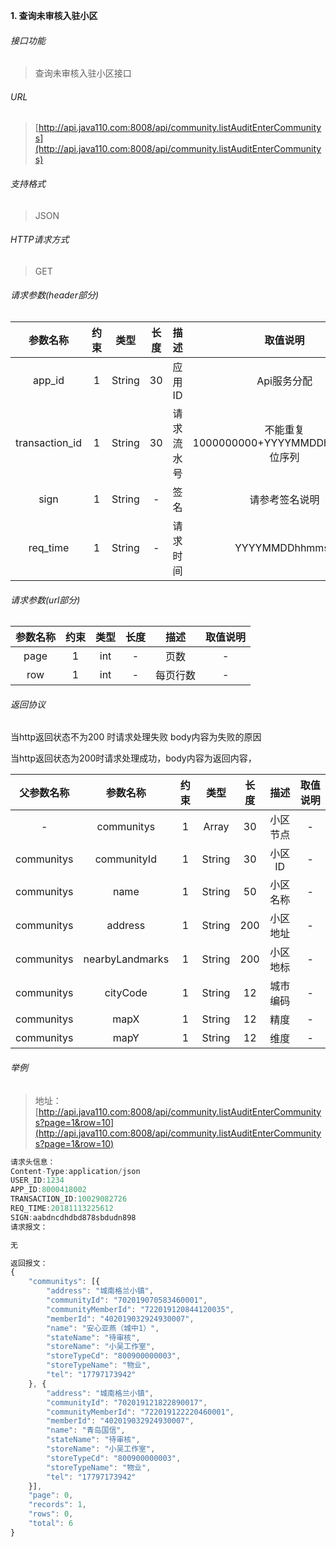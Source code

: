 

**1\. 查询未审核入驻小区**
###### 接口功能
> 查询未审核入驻小区接口

###### URL
> [http://api.java110.com:8008/api/community.listAuditEnterCommunitys](http://api.java110.com:8008/api/community.listAuditEnterCommunitys)

###### 支持格式
> JSON

###### HTTP请求方式
> GET

###### 请求参数(header部分)
|参数名称|约束|类型|长度|描述|取值说明|
| :-: | :-: | :-: | :-: | :-: | :-:|
|app_id|1|String|30|应用ID|Api服务分配                      |
|transaction_id|1|String|30|请求流水号|不能重复 1000000000+YYYYMMDDhhmmss+6位序列 |
|sign|1|String|-|签名|请参考签名说明|
|req_time|1|String|-|请求时间|YYYYMMDDhhmmss|

###### 请求参数(url部分)
|参数名称|约束|类型|长度|描述|取值说明|
| :-: | :-: | :-: | :-: | :-: | :-: |
|page|1|int|-|页数|-|
|row|1|int|-|每页行数|-|

###### 返回协议

当http返回状态不为200 时请求处理失败 body内容为失败的原因

当http返回状态为200时请求处理成功，body内容为返回内容，

|父参数名称|参数名称|约束|类型|长度|描述|取值说明|
| :-: | :-: | :-: | :-: | :-: | :-: | :-: |
|-|communitys|1|Array|30|小区节点|-|
|communitys|communityId|1|String|30|小区ID|-|
|communitys|name|1|String|50|小区名称|-|
|communitys|address|1|String|200|小区地址|-|
|communitys|nearbyLandmarks|1|String|200|小区地标|-|
|communitys|cityCode|1|String|12|城市编码|-|
|communitys|mapX|1|String|12|精度|-|
|communitys|mapY|1|String|12|维度|-|




###### 举例
> 地址：[http://api.java110.com:8008/api/community.listAuditEnterCommunitys?page=1&row=10](http://api.java110.com:8008/api/community.listAuditEnterCommunitys?page=1&row=10)

``` javascript
请求头信息：
Content-Type:application/json
USER_ID:1234
APP_ID:8000418002
TRANSACTION_ID:10029082726
REQ_TIME:20181113225612
SIGN:aabdncdhdbd878sbdudn898
请求报文：

无

返回报文：
{
	"communitys": [{
		"address": "城南格兰小镇",
		"communityId": "702019070583460001",
		"communityMemberId": "722019120844120035",
		"memberId": "402019032924930007",
		"name": "安心亚燕（城中1）",
		"stateName": "待审核",
		"storeName": "小吴工作室",
		"storeTypeCd": "800900000003",
		"storeTypeName": "物业",
		"tel": "17797173942"
	}, {
		"address": "城南格兰小镇",
		"communityId": "702019121822890017",
		"communityMemberId": "722019122220460001",
		"memberId": "402019032924930007",
		"name": "青岛国信",
		"stateName": "待审核",
		"storeName": "小吴工作室",
		"storeTypeCd": "800900000003",
		"storeTypeName": "物业",
		"tel": "17797173942"
	}],
	"page": 0,
	"records": 1,
	"rows": 0,
	"total": 6
}

```
